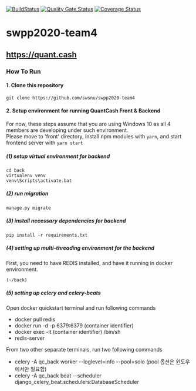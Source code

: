 [![BuildStatus](https://travis-ci.org/swsnu/swpp2020-team4.svg?branch=master)](https://travis-ci.org/swsnu/swpp2020-team4)
[![Quality Gate Status](https://sonarcloud.io/api/project_badges/measure?project=swsnu_swpp2020-team4&metric=alert_status)](https://sonarcloud.io/dashboard?id=swsnu_swpp2020-team4)
[![Coverage Status](https://coveralls.io/repos/github/swsnu/swpp2020-team4/badge.svg)](https://coveralls.io/github/swsnu/swpp2020-team4)

# swpp2020-team4

## https://quant.cash

### How To Run

#### 1. Clone this repository

    git clone https://github.com/swsnu/swpp2020-team4

#### 2. Setup environment for running QuantCash Front & Backend

For now, these steps assume that you are using Windows 10 as all 4 members are developing under such environment.   
Please move to 'front' directory, install npm modules with `yarn`, and start frontend server with `yarn start`

##### (1) setup virtual environment for backend

    cd back
    virtualenv venv
    venv\Scripts\activate.bat

##### (2) run migration

    manage.py migrate

##### (3) install necessary dependencies for backend

    pip install -r requirements.txt

##### (4) setting up multi-threading environment for the backend
First, you need to have REDIS installed, and have it running in docker environment. 


    (~/back) 
    

##### (5) setting up celery and celery-beats

Open docker quickstart terminal and run following commands
- docker pull redis
- docker run -d -p 6379:6379 (container identifier)
- docker exec -it (container identifier) /bin/sh
- redis-server      

From two other separate terminals, run two following commands
- celery -A qc_back worker --loglevel=info --pool=solo   (pool 옵션은 윈도우에서만 필요함)
- celery -A qc_back beat --scheduler django_celery_beat.schedulers:DatabaseScheduler



